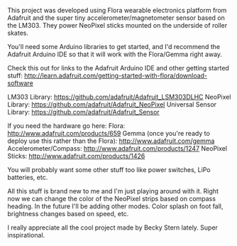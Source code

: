 This project was developed using Flora wearable electronics platform from Adafruit and the super tiny accelerometer/magnetometer sensor based on the LM303. They power NeoPixel sticks mounted on the underside of roller skates.

You'll need some Arduino libraries to get started, and I'd recommend the Adafruit Arduino IDE so that it will work with the Flora/Gemma right away.

Check this out for links to the Adafruit Arduino IDE and other getting started stuff: http://learn.adafruit.com/getting-started-with-flora/download-software

LM303 Library: https://github.com/adafruit/Adafruit_LSM303DLHC
NeoPixel Library: https://github.com/adafruit/Adafruit_NeoPixel
Universal Sensor Library: https://github.com/adafruit/Adafruit_Sensor

If you need the hardware go here:
Flora: http://www.adafruit.com/products/659
Gemma (once you're ready to deploy use this rather than the Flora): http://www.adafruit.com/gemma
Accelerometer/Compass: http://www.adafruit.com/products/1247
NeoPixel Sticks: http://www.adafruit.com/products/1426

You will probably want some other stuff too like power switches, LiPo batteries, etc.

All this stuff is brand new to me and I'm just playing around with it. Right now we can change the color of the NeoPixel strips based on compass heading. In the future I'll be adding other modes. Color splash on foot fall, brightness changes based on speed, etc.

I really appreciate all the cool project made by Becky Stern lately. Super inspirational.

